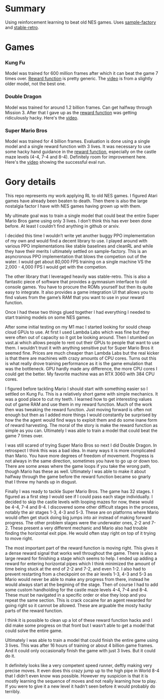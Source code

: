 # Summary


Using reinforcement learning to beat old NES games.  Uses [sample-factory](https://github.com/danielnbarbosa/sample-factory) and [stable-retro](https://github.com/danielnbarbosa/stable-retro).



# Games


### Kung Fu
Model was trained for 600 million frames after which it can beat the game 7 times over.  [Reward function](https://github.com/danielnbarbosa/stable-retro/blob/master/retro/data/stable/KungFu-Nes/script.lua) is pretty generic.  The [video](https://github.com/danielnbarbosa/nes_agent/blob/main/assets/kung-fu/finished_the_game_clean.mp4) is from a slightly older model, not the best one.


### Double Dragon
Model was trained for around 1.2 billion frames.  Can get halfway through Mission 3.  After that I gave up as the [reward function](https://github.com/danielnbarbosa/stable-retro/blob/master/retro/data/stable/DoubleDragon-Nes/script.lua) was getting ridiculously hacky.  Here's the [video](https://github.com/danielnbarbosa/nes_agent/blob/main/assets/double-dragon/from_stage_1-1-1_to_3_1_5.mp4).


### Super Mario Bros

Model was trained for 4 billion frames.  Evaluation is done using a single model and a single reward function with 3 lives.  It was necessary to use some hacky hand guidance in the [reward function](https://github.com/danielnbarbosa/stable-retro/blob/master/retro/data/stable/SuperMarioBros-Nes/script.lua), especially on the castle maze levels (4-4, 7-4 and 8-4).  Definitely room for improvement here.  Here's the [video](https://github.com/danielnbarbosa/nes_agent/blob/main/assets/super-mario-bros/1-1_to_end.mp4) showing the successful eval run.





# Gory details

This repo represents my work applying RL to old NES games.  I figured Atari games have already been beaten to death.  Then there is also the large nostalgia factor I have with NES games having grown up with them.

My ultimate goal was to train a single model that could beat the entire Super Mario Bros game using only 3 lives.  I don’t think this has ever been done before.  At least I couldn’t find anything in github or arxiv.

I decided this time I wouldn’t write yet another buggy PPO implementation of my own and would find a decent library to use.  I played around with various PPO implementations like stable baselines and cleanRL and while they have their merits I ultimately settled on sample-factory.  This is an asyncronous PPO implementation that blows the competion out of the water.   I would get about 80,000 FPS training on a single machine VS the 2,000 - 4,000 FPS I would get with the competion.

The other library that I leveraged heavily was stable-retro.  This is also a fantastic piece of software that provides a gymnasium interface to old console games.  You have to procure the ROMs yourself but then its quite easy to integrate.  It also provides a game integration UI that allows you to find values from the game’s RAM that you want to use in your reward function.

Once I had these two things glued together I had everything I needed to start training models on some NES games.

After some initial testing on my M1 mac I started looking for sould cheap cloud GPUs to use.  At first I used Lambda Labs which was fine but they were often out of capacity so it got be looking around.  Then I stumbed on vast.ai which allows people to rent out their GPUs to people that want to use them.  I wouldn’t trust it with anything sensitive put for Super Mario Bros it seemed fine.  Prices are much cheaper than Lambda Labs but the real kicker is that there are machines with crazy amounts of CPU cores.  Turns out this is what really drove training performance as it is  the game emulation that was the bottleneck.  GPU hardly made any difference, the more CPU cores I could get the better.  My favorite machine was an RTX 3060 with 384 CPU cores.

I figured before tackling Mario I should start with something easier so I settled on Kung Fu.  This is a relatively short game with simple mechanics.  It was a good place to cut my teeth.  I learned how to get interesting values out of game RAM and use them in my reward function.  Much of the work then was tweaking the reward function.   Just moving forward is often not enough but then as I added more things I would constantly be surprised by how the the agent would find ways to exploit them and do some inane form of reward harvesting.  The moral of the story is make the reward function as simple as you can.  Ultimately I was able to train a model that could beat the game 7 times over.

I was still scared of trying Super Mario Bros so next I did Double Dragon.  In retrospect I think this was a bad idea.  In many ways it is more complicated than Mario.  You have more degrees of freedom of movement.  Progress is not always in the same direction, sometimes you have to go up or down too.  There are some areas where the game loops if you take the wrong path, though Mario has these as well.  Ultimately I was able to make it about halfway through the game before the reward function became so gnarly that I threw my hands up in disgust.

Finally I was ready to tackle Super Mario Bros.  The game has 32 stages.  I figured as a first step I would see if I could pass each stage individually.  I decided to skip the castle levels with looping mazes for now, these would be 4-4, 7-4 and 8-4.  I discovered some other difficult stages in the process, notably the air stages 1-3, 4-3 and 5-3.  These are on platforms where Mario would often get stuck doing big jumps into air instead of making forward progress.  The other problem stages were the underwater ones, 2-2 and 7-2.  These present a very different mechanic and Mario also had trouble finding the horizontal exit pipe.  He would often stay right on top of it trying to move right.

The most important part of the reward function is moving right.  This gives it a dense reward signal that works well throughout the game.  There is also a large reward for finishing a stage which seems to help.  I ended up adding a reward for  entering horizontal pipes which I think minimized the amount of time being stuck at the end of 2-2 and 7-2, and even 1-2.  I also had to prevent restarting from a checkpoint on the air levels 1-3, 4-3 and 5-3 as Mario would never be able to make any progress from there, instead he would always start at the begining of the stage.  Then of course I had to add some custom handholding for the castle maze levels 4-4, 7-4 and 8-4.  These must be navigated in a specific order or else they loop and you repeat the same section.  This is crack cocaine for an agent rewarded for going right so it cannot be allowed.  These are arguable the mosty hacky parts of the reward function.

I think it is possible to clean up a lot of these reward function hacks and I did make some progress on that front but I wasn’t able to get a model that could solve the entire game.

Ultimately I was able to train a model that could finish the entire game using 3 lives.  This was after 16 hours of training or about 4 billion game frames.  And it could only occasionally finish the game with just 3 lives.  But it could do it.

It definitely looks like a very competent speed runner, deftly making very precise moves.  It even does this crazy jump up to the high pipe in World 8-4 that I didn’t even know was possible.  However my suspicion is that it is mostly learning the sequence of moves and not really learning how to play.  If you were to give it a new level it hadn’t seen before it would probably do terribly.